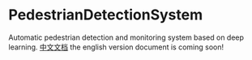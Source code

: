 # PedestrianDetectionSystem
Automatic pedestrian detection and monitoring system based on deep learning.
[中文文档](https://github.com/zhangpengpengpeng/PedestrianDetectionSystem/blob/master/README_zh.md)
the english version document is coming soon!
